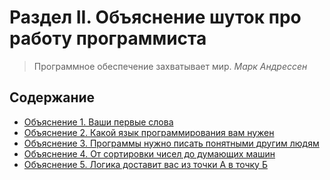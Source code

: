 # Раздел II. Объяснение шуток про работу программиста

> Программное обеспечение захватывает мир.
*Марк Андрессен*

## Содержание
* [Объяснение 1. Ваши первые слова](Explanation-1)
* [Объяснение 2. Какой язык программирования вам нужен](Explanation-2)
* [Объяснение 3. Программы нужно писать понятными другим людям](Explanation-3)
* [Объяснение 4. От сортировки чисел до думающих машин](Explanation-4)
* [Объяснение 5. Логика доставит вас из точки А в точку Б](Explanation-5)

